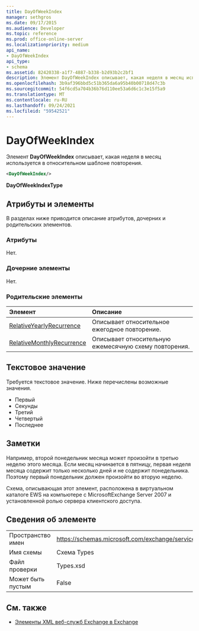 ```yaml
---
title: DayOfWeekIndex
manager: sethgros
ms.date: 09/17/2015
ms.audience: Developer
ms.topic: reference
ms.prod: office-online-server
ms.localizationpriority: medium
api_name:
- DayOfWeekIndex
api_type:
- schema
ms.assetid: 82420338-a1f7-4887-b338-b2d93b2c2bf1
description: Элемент DayOfWeekIndex описывает, какая неделя в месяц используется в относительном шаблоне повторения.
ms.openlocfilehash: 3b9af396bbd5c51b365da6a95b40b00718d47c3b
ms.sourcegitcommit: 54f6cd5a704b36b76d110ee53a6d6c1c3e15f5a9
ms.translationtype: MT
ms.contentlocale: ru-RU
ms.lasthandoff: 09/24/2021
ms.locfileid: "59542521"
---
```

# <a name="dayofweekindex"></a>DayOfWeekIndex

Элемент **DayOfWeekIndex** описывает, какая неделя в месяц используется в относительном шаблоне повторения. 
  
```xml
<DayOfWeekIndex/>
```

**DayOfWeekIndexType**

## <a name="attributes-and-elements"></a>Атрибуты и элементы

В разделах ниже приводится описание атрибутов, дочерних и родительских элементов.
  
### <a name="attributes"></a>Атрибуты

Нет.
  
### <a name="child-elements"></a>Дочерние элементы

Нет.
  
### <a name="parent-elements"></a>Родительские элементы

|**Элемент**|**Описание**|
|:-----|:-----|
|[RelativeYearlyRecurrence](relativeyearlyrecurrence.md) <br/> |Описывает относительное ежегодное повторение.  <br/> |
|[RelativeMonthlyRecurrence](relativemonthlyrecurrence.md) <br/> |Описывает относительную ежемесячную схему повторения.  <br/> |
   
## <a name="text-value"></a>Текстовое значение

Требуется текстовое значение. Ниже перечислены возможные значения.
  
- Первый    
- Секунды    
- Третий    
- Четвертый    
- Последнее
    
## <a name="remarks"></a>Заметки

Например, второй понедельник месяца может произойти в третью неделю этого месяца. Если месяц начинается в пятницу, первая неделя месяца содержит только несколько дней и не содержит понедельника. Поэтому первый понедельник должен произойти во вторую неделю.
  
Схема, описывающая этот элемент, расположена в виртуальном каталоге EWS на компьютере с MicrosoftExchange Server 2007 и установленной ролью сервера клиентского доступа.
  
## <a name="element-information"></a>Сведения об элементе

|||
|:-----|:-----|
|Пространство имен  <br/> |https://schemas.microsoft.com/exchange/services/2006/types  <br/> |
|Имя схемы  <br/> |Схема Types  <br/> |
|Файл проверки  <br/> |Types.xsd  <br/> |
|Может быть пустым  <br/> |False  <br/> |
   
## <a name="see-also"></a>См. также

- [Элементы XML веб-служб Exchange в Exchange](ews-xml-elements-in-exchange.md)

